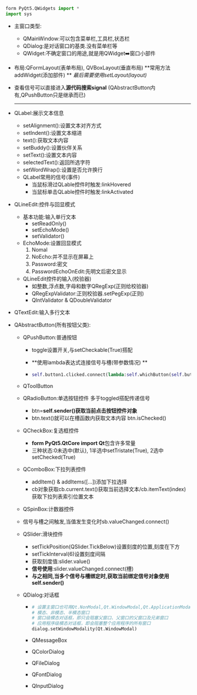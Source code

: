 



```python
form PyQt5.QWidgets import *
import sys
```

* 主窗口类型:

  * QMainWindow:可以包含菜单栏,工具栏,状态栏
  * QDialog:是对话窗口的基类.没有菜单栏等
  * QWidget:不确定窗口的用途,就是用QWidget:arrow_right:窗口小部件

* 布局:QFormLayout(表单布局), QVBoxLayout(垂直布局) **常用方法addWidget(添加部件) ** *最后需要使用setLayout(layout)*

* 查看信号可以直接进入**源代码搜索signal** (QAbstractButton内有,QPushButton只是继承而已)

  ----

* QLabel:展示文本信息

  * setAlignment():设置文本对齐方式
  * setIndent():设置文本缩进
  * text():获取文本内容
  * setBuddy():设置伙伴关系
  * setText():设置文本内容
  * selectedText():返回所选字符
  * setWordWrap():设置是否允许换行
  * QLabel常用的信号(事件)
    * 当鼠标滑过QLable控件时触发:linkHovered
    * 当鼠标单击QLable控件时触发:linkActivated

* QLineEdit:控件与回显模式
  * 基本功能:输入单行文本
    * setReadOnly()
    * setEchoMode()
    * setValidator()
  * EchoMode:设置回显模式
    1. Nomal
    2. NoEcho:并不显示在屏幕上
    3. Password:密文
    4. PasswordEchoOnEdit:先明文后密文显示
  * QLineEdit控件的输入(校验器)
    * 如整数,浮点数,字母和数字QRegExp(正则给校验器)
    * QRegExpValidator:正则校验器.setPegExp(正则)
    * QIntValidator & QDoubleValidator

* QTextEdit:输入多行文本

* QAbstractButton(所有按钮父类):

  * QPushButton:普通按钮

    * toggle设置开关,与setCheckable(True)搭配

    * **使用lambda表达式连接信号与槽(带参数情况) **

    * ```python
      self.button1.clicked.connect(lambda:self.whichButton(self.button1))
      ```

  * QToolButton

  * QRadioButton:单选按钮控件 多于toggled搭配传递信号

    * btn=**self.sender()获取当前点击按钮控件对象**
    * btn.text()就可以在槽函数内获取文本内容  btn.isChecked()

  * QCheckBox:复选框控件

    * **form PyQt5.QtCore import Qt**包含许多常量
    * 三种状态:0未选中(默认), 1半选中setTristate(True), 2选中setChecked(True)

  * QComboBox:下拉列表控件

    * addItem() & addItems([...])添加下拉选择
    * cb对象获取cb.current.text()获取当前选择文本/cb.itemText(index)获取下拉列表索引位置文本

  *  QSpinBox:计数器控件

    *  信号与槽之间触发,当值发生变化时sb.valueChanged.connect()

  * QSlider:滑块控件

    * setTickPosition(QSlider.TickBelow)设置刻度的位置,刻度在下方
    * setTickInterval(6)设置刻度间隔
    * 获取刻度值:slider.value()
    * **信号使用**:slider.valueChanged.connect(槽)
    * **与之相同,当多个信号与槽绑定时,获取当前绑定信号对象使用self.sender()**

  * QDialog:对话框

    * ```python
      # 设置主窗口也可用Qt.NonModal,Qt.WindowModal,Qt.ApplicationModal
      # 模态、非模态、半模态窗口
      # 窗口级模态对话框，即只会阻塞父窗口、父窗口的父窗口及兄弟窗口
      # 应用程序级模态对话框，即会阻塞整个应用程序的所有窗口
      dialog.setWindowModality(Qt.WindowModal)
      ```

    * QMessageBox

    * QColorDialog

    * QFileDialog

    * QFontDialog

    * QInputDialog

    